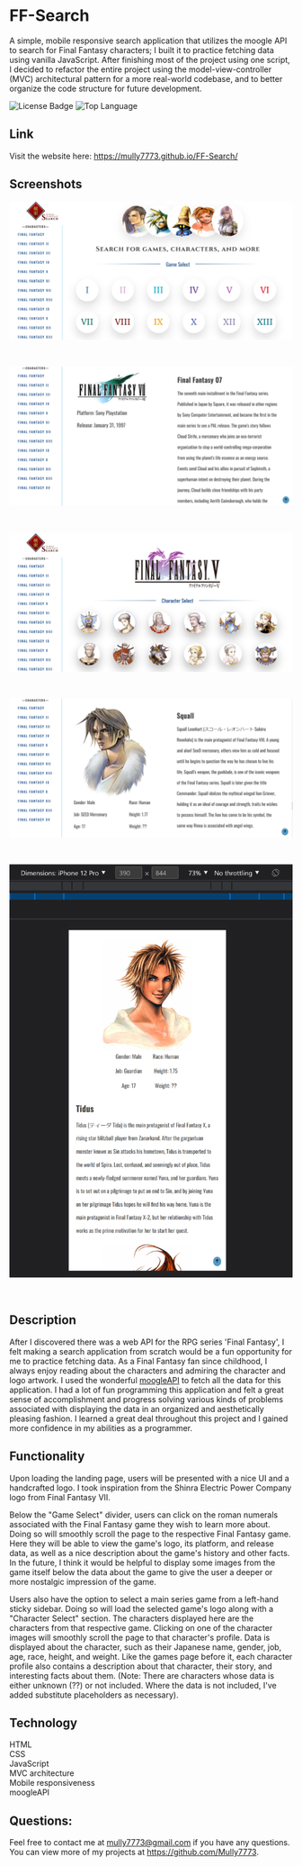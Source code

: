 # FF-Search

A simple, mobile responsive search application that utilizes the moogle API to search for Final Fantasy characters; I built it to practice fetching data using vanilla JavaScript. After finishing most of the project using one script, I decided to refactor the entire project using the model-view-controller (MVC) architectural pattern for a more real-world codebase, and to better organize the code structure for future development.

![License Badge](https://img.shields.io/github/license/Mully7773/FF-Search)
![Top Language](https://img.shields.io/github/languages/top/Mully7773/FF-Search)

## Link

Visit the website here: https://mully7773.github.io/FF-Search/

## Screenshots

![Screenshot of landing page](./img/screenshots/screenshot-landing-page.png)

<br>

![Screenshot of game view](./img/screenshots/screenshot-gameview.png)

<br>

![Screenshot of select view](./img/screenshots/screenshot-selectview.png)

<br>

![Screenshot of character view](./img/screenshots/screenshot-characterview.png)

<br>

![Screenshot of character view mobile](./img/screenshots/screenshot-characterview-mobile.png)

<br>

## Description

After I discovered there was a web API for the RPG series 'Final Fantasy', I felt making a search application from scratch would be a fun opportunity for me to practice fetching data. As a Final Fantasy fan since childhood, I always enjoy reading about the characters and admiring the character and logo artwork. I used the wonderful [moogleAPI](https://www.moogleapi.com/) to fetch all the data for this application. I had a lot of fun programming this application and felt a great sense of accomplishment and progress solving various kinds of problems associated with displaying the data in an organized and aesthetically pleasing fashion. I learned a great deal throughout this project and I gained more confidence in my abilities as a programmer.

## Functionality

Upon loading the landing page, users will be presented with a nice UI and a handcrafted logo. I took inspiration from the Shinra Electric Power Company logo from Final Fantasy VII.

Below the "Game Select" divider, users can click on the roman numerals associated with the Final Fantasy game they wish to learn more about. Doing so will smoothly scroll the page to the respective Final Fantasy game. Here they will be able to view the game's logo, its platform, and release data, as well as a nice description about the game's history and other facts. In the future, I think it would be helpful to display some images from the game itself below the data about the game to give the user a deeper or more nostalgic impression of the game.

Users also have the option to select a main series game from a left-hand sticky sidebar. Doing so will load the selected game's logo along with a "Character Select" section. The characters displayed here are the characters from that respective game. Clicking on one of the character images will smoothly scroll the page to that character's profile. Data is displayed about the character, such as their Japanese name, gender, job, age, race, height, and weight. Like the games page before it, each character profile also contains a description about that character, their story, and interesting facts about them. (Note: There are characters whose data is either unknown (??) or not included. Where the data is not included, I've added substitute placeholders as necessary).

## Technology

HTML
<br>
CSS
<br>
JavaScript
<br>
MVC architecture
<br>
Mobile responsiveness
<br>
moogleAPI

## Questions:

Feel free to contact me at mully7773@gmail.com if you have any questions. <br>
You can view more of my projects at https://github.com/Mully7773.
